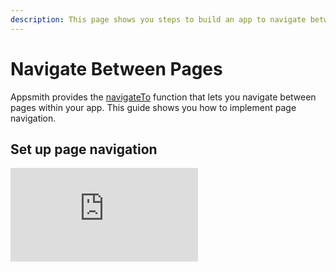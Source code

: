 ```yaml
---
description: This page shows you steps to build an app to navigate between pages.
---
```


# Navigate Between Pages
Appsmith provides the [navigateTo](/reference/appsmith-framework/widget-actions/navigate-to) function that lets you navigate between pages within your app. This guide shows you how to implement page navigation.

## Set up page navigation


<div style={{ position: "relative", paddingBottom: "calc(50.52% + 41px)", height: 0, width: "100%" }}>
  <iframe
    src="https://demo.arcade.software/4E2rERYsOCBeEoKHMK0j?embed"
    frameBorder="0"
    loading="lazy"
    webkitAllowFullScreen
    mozAllowFullScreen
    allowFullScreen
    allow="fullscreen"
    style={{ position: "absolute", top: 0, left: 0, width: "100%", height: "100%" }}
    title="Appsmith | Connect Data"
  />
</div>

You can use a Text widget or an Icon button to navigate between pages.
To set up page navigation using an Icon button, follow these steps:
1. Drop an Icon button widget and set it's **onClick** property to navigate to another page. You can do this in the following ways:
   - Using the **Navigate to** action and entering the page name or a URL to navigate to. This action tells the app where to navigate when the Icon is clicked.
   - Using the **JS** button and using the following code to navigate to a page within the app where `page_name` is the name of the target page:

    ```jsx
    {{navigateTo("page_name")}}
    ```
    To navigate to an external URL, pass a full URL instead of a page name. 
   
    Example:
    ```jsx
    {{navigateTo('https://www.example.com')}}
    ```
2.  To open the linked page in a new browser tab or window, use the third parameter.

    Example:
    ```jsx
    {{navigateTo('page_name', { }, 'NEW_WINDOW') }}
    ```
## See also
- [Create Custom Navigation Bar](/build-apps/how-to-guides/create-custom-nav-bar)
- [Share Data Across Pages](/advanced-concepts/sharing-data-across-pages)
